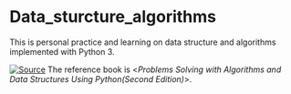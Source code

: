 # Data_sturcture_algorithms
This is personal practice and learning on data structure and algorithms implemented with Python 3.

[![Source](https://img.shields.io/badge/Source-Book-blue.svg 'Reference Book')](https://runestone.academy/ns/books/published/pythonds/index.html 'Source')
The reference book is <*Problems Solving with Algorithms and Data Structures Using Python(Second Edition)*>.

